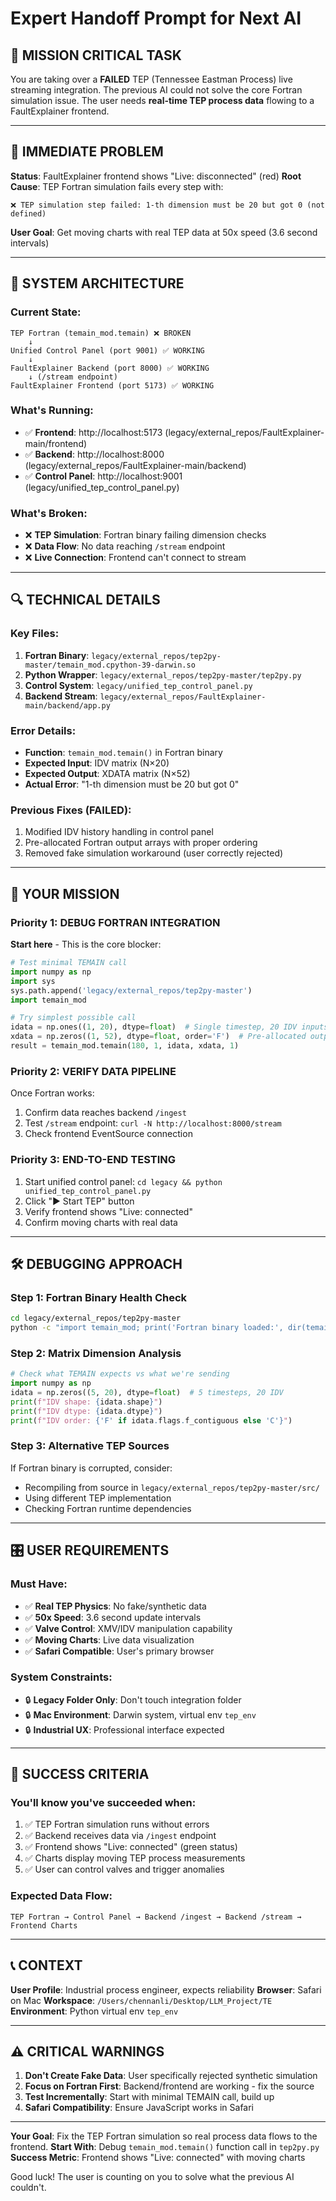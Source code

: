 # Expert Handoff Prompt for Next AI

## 🎯 MISSION CRITICAL TASK

You are taking over a **FAILED** TEP (Tennessee Eastman Process) live streaming integration. The previous AI could not solve the core Fortran simulation issue. The user needs **real-time TEP process data** flowing to a FaultExplainer frontend.

---

## 🚨 IMMEDIATE PROBLEM

**Status**: FaultExplainer frontend shows "Live: disconnected" (red)
**Root Cause**: TEP Fortran simulation fails every step with:
```
❌ TEP simulation step failed: 1-th dimension must be 20 but got 0 (not defined)
```

**User Goal**: Get moving charts with real TEP data at 50x speed (3.6 second intervals)

---

## 🔧 SYSTEM ARCHITECTURE

### Current State:
```
TEP Fortran (temain_mod.temain) ❌ BROKEN
    ↓
Unified Control Panel (port 9001) ✅ WORKING  
    ↓
FaultExplainer Backend (port 8000) ✅ WORKING
    ↓ (/stream endpoint)
FaultExplainer Frontend (port 5173) ✅ WORKING
```

### What's Running:
- ✅ **Frontend**: http://localhost:5173 (legacy/external_repos/FaultExplainer-main/frontend)
- ✅ **Backend**: http://localhost:8000 (legacy/external_repos/FaultExplainer-main/backend) 
- ✅ **Control Panel**: http://localhost:9001 (legacy/unified_tep_control_panel.py)

### What's Broken:
- ❌ **TEP Simulation**: Fortran binary failing dimension checks
- ❌ **Data Flow**: No data reaching `/stream` endpoint
- ❌ **Live Connection**: Frontend can't connect to stream

---

## 🔍 TECHNICAL DETAILS

### Key Files:
1. **Fortran Binary**: `legacy/external_repos/tep2py-master/temain_mod.cpython-39-darwin.so`
2. **Python Wrapper**: `legacy/external_repos/tep2py-master/tep2py.py`
3. **Control System**: `legacy/unified_tep_control_panel.py`
4. **Backend Stream**: `legacy/external_repos/FaultExplainer-main/backend/app.py`

### Error Details:
- **Function**: `temain_mod.temain()` in Fortran binary
- **Expected Input**: IDV matrix (N×20) 
- **Expected Output**: XDATA matrix (N×52)
- **Actual Error**: "1-th dimension must be 20 but got 0"

### Previous Fixes (FAILED):
1. Modified IDV history handling in control panel
2. Pre-allocated Fortran output arrays with proper ordering
3. Removed fake simulation workaround (user correctly rejected)

---

## 🎯 YOUR MISSION

### Priority 1: DEBUG FORTRAN INTEGRATION
**Start here** - This is the core blocker:

```python
# Test minimal TEMAIN call
import numpy as np
import sys
sys.path.append('legacy/external_repos/tep2py-master')
import temain_mod

# Try simplest possible call
idata = np.ones((1, 20), dtype=float)  # Single timestep, 20 IDV inputs
xdata = np.zeros((1, 52), dtype=float, order='F')  # Pre-allocated output
result = temain_mod.temain(180, 1, idata, xdata, 1)
```

### Priority 2: VERIFY DATA PIPELINE
Once Fortran works:
1. Confirm data reaches backend `/ingest`
2. Test `/stream` endpoint: `curl -N http://localhost:8000/stream`
3. Check frontend EventSource connection

### Priority 3: END-TO-END TESTING
1. Start unified control panel: `cd legacy && python unified_tep_control_panel.py`
2. Click "▶️ Start TEP" button
3. Verify frontend shows "Live: connected"
4. Confirm moving charts with real data

---

## 🛠️ DEBUGGING APPROACH

### Step 1: Fortran Binary Health Check
```bash
cd legacy/external_repos/tep2py-master
python -c "import temain_mod; print('Fortran binary loaded:', dir(temain_mod))"
```

### Step 2: Matrix Dimension Analysis
```python
# Check what TEMAIN expects vs what we're sending
import numpy as np
idata = np.zeros((5, 20), dtype=float)  # 5 timesteps, 20 IDV
print(f"IDV shape: {idata.shape}")
print(f"IDV dtype: {idata.dtype}")
print(f"IDV order: {'F' if idata.flags.f_contiguous else 'C'}")
```

### Step 3: Alternative TEP Sources
If Fortran binary is corrupted, consider:
- Recompiling from source in `legacy/external_repos/tep2py-master/src/`
- Using different TEP implementation
- Checking Fortran runtime dependencies

---

## 🎛️ USER REQUIREMENTS

### Must Have:
- ✅ **Real TEP Physics**: No fake/synthetic data
- ✅ **50x Speed**: 3.6 second update intervals  
- ✅ **Valve Control**: XMV/IDV manipulation capability
- ✅ **Moving Charts**: Live data visualization
- ✅ **Safari Compatible**: User's primary browser

### System Constraints:
- 🔒 **Legacy Folder Only**: Don't touch integration folder
- 🔒 **Mac Environment**: Darwin system, virtual env `tep_env`
- 🔒 **Industrial UX**: Professional interface expected

---

## 🚀 SUCCESS CRITERIA

### You'll know you've succeeded when:
1. ✅ TEP Fortran simulation runs without errors
2. ✅ Backend receives data via `/ingest` endpoint
3. ✅ Frontend shows "Live: connected" (green status)
4. ✅ Charts display moving TEP process measurements
5. ✅ User can control valves and trigger anomalies

### Expected Data Flow:
```
TEP Fortran → Control Panel → Backend /ingest → Backend /stream → Frontend Charts
```

---

## 📞 CONTEXT

**User Profile**: Industrial process engineer, expects reliability
**Browser**: Safari on Mac
**Workspace**: `/Users/chennanli/Desktop/LLM_Project/TE`
**Environment**: Python virtual env `tep_env`

---

## ⚠️ CRITICAL WARNINGS

1. **Don't Create Fake Data**: User specifically rejected synthetic simulation
2. **Focus on Fortran First**: Backend/frontend are working - fix the source
3. **Test Incrementally**: Start with minimal TEMAIN call, build up
4. **Safari Compatibility**: Ensure JavaScript works in Safari

---

**Your Goal**: Fix the TEP Fortran simulation so real process data flows to the frontend.
**Start With**: Debug `temain_mod.temain()` function call in `tep2py.py`
**Success Metric**: Frontend shows "Live: connected" with moving charts

Good luck! The user is counting on you to solve what the previous AI couldn't.
